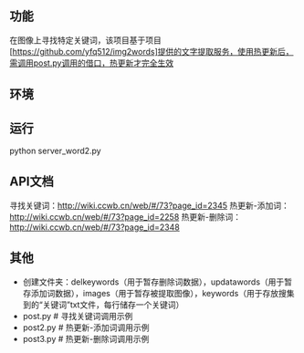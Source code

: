 ## 功能
在图像上寻找特定关键词，该项目基于项目[https://github.com/yfq512/img2words]提供的文字提取服务，使用热更新后，需调用post.py调用的借口，热更新才完全生效

## 环境

## 运行
python server_word2.py

## API文档
寻找关键词：http://wiki.ccwb.cn/web/#/73?page_id=2345
热更新-添加词：http://wiki.ccwb.cn/web/#/73?page_id=2258
热更新-删除词：http://wiki.ccwb.cn/web/#/73?page_id=2348

## 其他
* 创建文件夹：delkeywords（用于暂存删除词数据），updatawords（用于暂存添加词数据），images（用于暂存被提取图像），keywords（用于存放搜集到的“关键词”txt文件，每行储存一个关键词）
* post.py # 寻找关键词调用示例 
* post2.py # 热更新-添加词调用示例
* post3.py # 热更新-删除词调用示例

